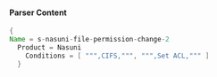#### Parser Content
```Java
{
Name = s-nasuni-file-permission-change-2
  Product = Nasuni
    Conditions = [ """,CIFS,""", """,Set ACL,""" ]
  }
```